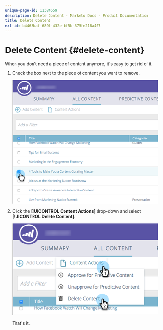 ```yaml
---
unique-page-id: 11384659
description: Delete Content - Marketo Docs - Product Documentation
title: Delete Content
exl-id: b4463baf-689f-432e-bf5b-375fe218a407
---
```

# Delete Content {#delete-content}

When you don't need a piece of content anymore, it's easy to get rid of it.

1. Check the box next to the piece of content you want to remove.

   ![](assets/image2017-10-3-9-3a8-3a39.png)

1. Click the **[!UICONTROL Content Actions]** drop-down and select **[!UICONTROL Delete Content]**.

   ![](assets/image2017-10-3-9-3a9-3a12.png)

   That's it.
